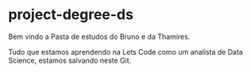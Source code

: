 # project-degree-ds
Bem vindo a Pasta de estudos do Bruno e da Thamires. 

Tudo que estamos aprendendo na Lets Code como um analista de Data Science, estamos salvando neste Git.
